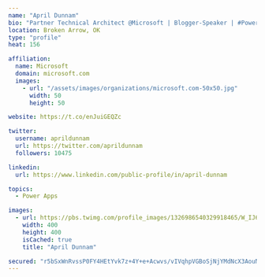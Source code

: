 ```yaml
---
name: "April Dunnam"
bio: "Partner Technical Architect @Microsoft | Blogger-Speaker | #PowerApps, #PowerAutomate, #Office365, #SharePoint | #WIT | #Karaoke Queen"
location: Broken Arrow, OK
type: "profile"
heat: 156

affiliation:
  name: Microsoft
  domain: microsoft.com
  images:
    - url: "/assets/images/organizations/microsoft.com-50x50.jpg"
      width: 50
      height: 50

website: https://t.co/enJuiGEQZc

twitter:
  username: aprildunnam
  url: https://twitter.com/aprildunnam
  followers: 10475

linkedin:
  url: https://www.linkedin.com/public-profile/in/april-dunnam

topics:
  - Power Apps

images:
  - url: https://pbs.twimg.com/profile_images/1326986540329918465/W_IJ6Ih2_400x400.jpg
    width: 400
    height: 400
    isCached: true
    title: "April Dunnam"

secured: "r5bSxWnRvssP0FY4HEtYvk7z+4Y+e+Acwvs/vIVqhpVGBoSjNjYMdNcX3AouNrh6sCU4qpZfxKv6XmDNV6f/hqeUpxtz2AOKK/1miYpXzpDlx4qZI0madJk0so1nUNwW3iaOjniTZsKOIfaWb02sQWvD8MdDWpQR1buriHWMNYFNxnDEWxDqozLM5fLke0+7twsB0WD+H8V5dQPUVoAkXR7d7P+6PtKisXgReKweomT5A+HSLJgd/bUbP0Q+HmAQI6p2huS82vrfrhhBWrguCCHX6ztD7VIkonIL368AW94fcZzTyVU+W0TMedN6ps3an9PeYJ15UoH0aIMNsiuw4MzzL+ceC5BGm4SSHvj0F7ksn6ESDmWsfSt8I9gqBh8qZ9qis1o1/jAfKBdlpmBXPgNm/9tKUaG+ZlpB4vRePuU=;PbIzII2CnItIRcmEC8TBUA=="
---
```


